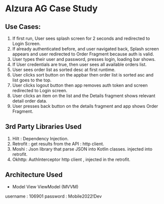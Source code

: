 # Alzura AG Case Study

## Use Cases:

1. If first run, User sees splash screen for 2 seconds and redirected to Login Screen.
2. If already authenticated before, and user navigated back, Splash screen appears and user redirected to Order Fragment because auth is valid.
3. User types their user and password, presses login, loading bar shows.
4. If User credentials are true, then user sees all available orders list.
5. User sees order list as sorted desc at first runtime.
6. User clicks sort button on the appbar then order list is sorted asc and list goes to the top.
7. User clicks logout button then app removes auth token and screen redirected to Login screen.
8. User clicks an item on the list and the Details fragment shows relevant detail order data.
9. User presses back button on the details fragment and app shows Order Fragment.


## 3rd Party Libraries Used 

1. Hilt : Dependency Injection.
2. Retrofit : get results from the API : http client.
3. Moshi : Json library that parse JSON into Kotlin classes. injected into retrofit.
4. Okhttp: AuthInterceptor http client , injected in the retrofit.


## Architecture Used

- Model View ViewModel (MVVM)

username : 106901
password : Mobile2022!Dev

